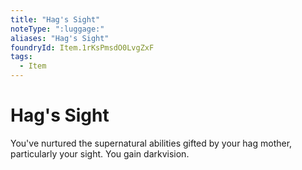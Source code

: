 ```yaml
---
title: "Hag's Sight"
noteType: ":luggage:"
aliases: "Hag's Sight"
foundryId: Item.1rKsPmsdO0LvgZxF
tags:
  - Item
---
```


# Hag's Sight

You've nurtured the supernatural abilities gifted by your hag mother, particularly your sight. You gain darkvision.
